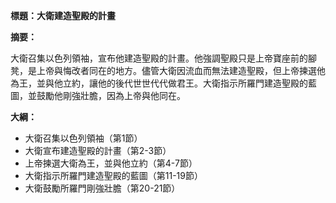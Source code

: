 **標題：大衛建造聖殿的計畫**

**摘要：**

大衛召集以色列領袖，宣布他建造聖殿的計畫。他強調聖殿只是上帝寶座前的腳凳，是上帝與悔改者同在的地方。儘管大衛因流血而無法建造聖殿，但上帝揀選他為王，並與他立約，讓他的後代世世代代做君王。大衛指示所羅門建造聖殿的藍圖，並鼓勵他剛強壯膽，因為上帝與他同在。

**大綱：**

* 大衛召集以色列領袖（第1節）
* 大衛宣布建造聖殿的計畫（第2-3節）
* 上帝揀選大衛為王，並與他立約（第4-7節）
* 大衛指示所羅門建造聖殿的藍圖（第11-19節）
* 大衛鼓勵所羅門剛強壯膽（第20-21節）